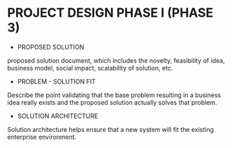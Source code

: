 # PROJECT DESIGN PHASE I (PHASE 3)

- PROPOSED SOLUTION 

proposed solution document, which includes
the novelty, feasibility of idea, business model, social
impact, scalability of solution, etc.

- PROBLEM - SOLUTION FIT 

Describe the point validating that the base problem resulting in a business idea really exists and the proposed solution actually solves that problem.

- SOLUTION ARCHITECTURE 

Solution architecture helps ensure that a new system will fit the existing enterprise environment.
